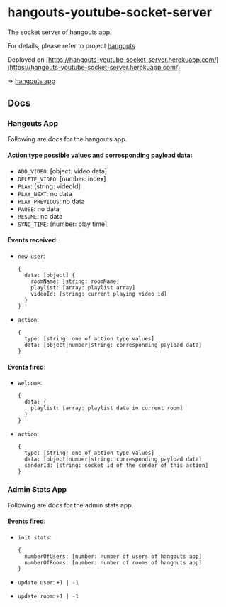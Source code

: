 # hangouts-youtube-socket-server

The socket server of hangouts app.

For details, please refer to project [hangouts](https://github.com/zillding/hangouts)

Deployed on [https://hangouts-youtube-socket-server.herokuapp.com/](https://hangouts-youtube-socket-server.herokuapp.com/)

=> [hangouts app](https://hangouts-zillding.herokuapp.com/)

## Docs

### Hangouts App

Following are docs for the hangouts app.

#### Action type possible values and corresponding payload data:

+ `ADD_VIDEO`: [object: video data]
+ `DELETE_VIDEO`: [number: index]
+ `PLAY`: [string: videoId]
+ `PLAY_NEXT`: no data
+ `PLAY_PREVIOUS`: no data
+ `PAUSE`: no data
+ `RESUME`: no data
+ `SYNC_TIME`: [number: play time]

#### Events received:

+ `new user`:
  ```
  {
    data: [object] {
      roomName: [string: roomName]
      playlist: [array: playlist array]
      videoId: [string: current playing video id]
    }
  }
  ```

+ `action`:
  ```
  {
    type: [string: one of action type values]
    data: [object|number|string: corresponding payload data]
  }
  ```

#### Events fired:

+ `welcome`:
  ```
  {
    data: {
      playlist: [array: playlist data in current room]
    }
  }
  ```

+ `action`:
  ```
  {
    type: [string: one of action type values]
    data: [object|number|string: corresponding payload data]
    senderId: [string: socket id of the sender of this action]
  }
  ```

### Admin Stats App

Following are docs for the admin stats app.

#### Events fired:

+ `init stats`:
  ```
  {
    numberOfUsers: [number: number of users of hangouts app]
    numberOfRooms: [number: number of rooms of hangouts app]
  }
  ```

+ `update user`: `+1 | -1`

+ `update room`: `+1 | -1`
